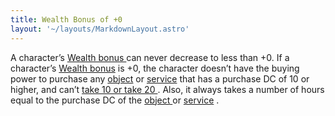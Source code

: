 ```yaml
---
title: Wealth Bonus of +0
layout: '~/layouts/MarkdownLayout.astro'
---
```

A character’s [ Wealth bonus ](/modern.d20.srd/wealth/wealth.bonus) can never
decrease to less than +0. If a character’s [ Wealth bonus](/modern.d20.srd/wealth/wealth.bonus) is +0, the character doesn’t have the
buying power to purchase any [ object](/modern.d20.srd/equipment/equipment.general) or [ service](/modern.d20.srd/equipment/services) that has a purchase DC of 10 or higher,
and can’t [ take 10 or take 20 ](/modern.d20.srd/wealth/taking.10.and.20) .
Also, it always takes a number of hours equal to the purchase DC of the [object ](/modern.d20.srd/equipment/equipment.general) or [ service](/modern.d20.srd/equipment/services) .

